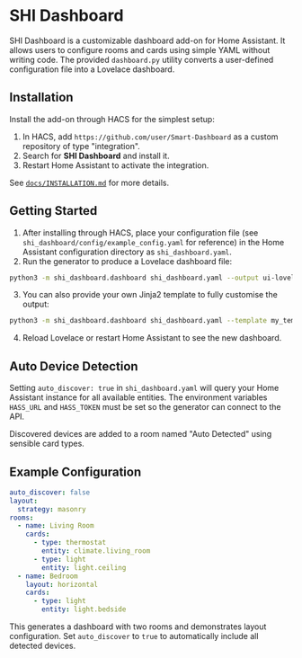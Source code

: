 # SHI Dashboard

SHI Dashboard is a customizable dashboard add-on for Home Assistant. It allows users to configure rooms and cards using simple YAML without writing code. The provided `dashboard.py` utility converts a user-defined configuration file into a Lovelace dashboard.

## Installation

Install the add-on through HACS for the simplest setup:
1. In HACS, add `https://github.com/user/Smart-Dashboard` as a custom repository of type "integration".
2. Search for **SHI Dashboard** and install it.
3. Restart Home Assistant to activate the integration.

See [`docs/INSTALLATION.md`](docs/INSTALLATION.md) for more details.

## Getting Started

1. After installing through HACS, place your configuration file (see `shi_dashboard/config/example_config.yaml` for reference) in the Home Assistant configuration directory as `shi_dashboard.yaml`.
2. Run the generator to produce a Lovelace dashboard file:
```bash
python3 -m shi_dashboard.dashboard shi_dashboard.yaml --output ui-lovelace.yaml
```
3. You can also provide your own Jinja2 template to fully customise the output:
```bash
python3 -m shi_dashboard.dashboard shi_dashboard.yaml --template my_template.j2
```
4. Reload Lovelace or restart Home Assistant to see the new dashboard.

## Auto Device Detection

Setting `auto_discover: true` in `shi_dashboard.yaml` will query your Home Assistant instance for all available entities. The environment variables `HASS_URL` and `HASS_TOKEN` must be set so the generator can connect to the API.

Discovered devices are added to a room named "Auto Detected" using sensible card types.

## Example Configuration

```yaml
auto_discover: false
layout:
  strategy: masonry
rooms:
  - name: Living Room
    cards:
      - type: thermostat
        entity: climate.living_room
      - type: light
        entity: light.ceiling
  - name: Bedroom
    layout: horizontal
    cards:
      - type: light
        entity: light.bedside
```

This generates a dashboard with two rooms and demonstrates layout configuration. Set `auto_discover` to `true` to automatically include all detected devices.
